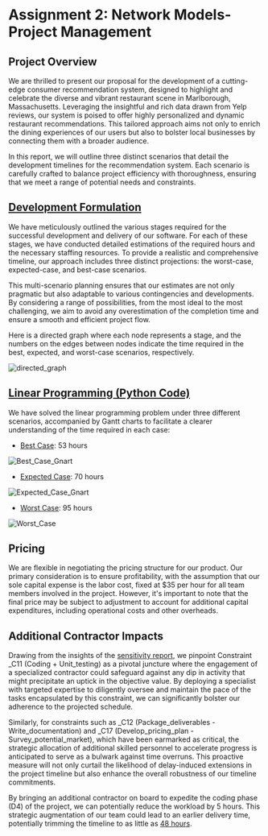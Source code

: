 # Assignment 2: Network Models- Project Management

## Project Overview
We are thrilled to present our proposal for the development of a cutting-edge consumer recommendation system, designed to highlight and celebrate the diverse and vibrant restaurant scene in Marlborough, Massachusetts. Leveraging the insightful and rich data drawn from Yelp reviews, our system is poised to offer highly personalized and dynamic restaurant recommendations. This tailored approach aims not only to enrich the dining experiences of our users but also to bolster local businesses by connecting them with a broader audience.

In this report, we will outline three distinct scenarios that detail the development timelines for the recommendation system. Each scenario is carefully crafted to balance project efficiency with thoroughness, ensuring that we meet a range of potential needs and constraints.
## [Development Formulation](https://github.com/mamaOcoder/msds460_proj_management/blob/main/Assignment%202/Project%20Plan%20-%20Sheet1.csv)
We have meticulously outlined the various stages required for the successful development and delivery of our software. For each of these stages, we have conducted detailed estimations of the required hours and the necessary staffing resources. To provide a realistic and comprehensive timeline, our approach includes three distinct projections: the worst-case, expected-case, and best-case scenarios.

This multi-scenario planning ensures that our estimates are not only pragmatic but also adaptable to various contingencies and developments. By considering a range of possibilities, from the most ideal to the most challenging, we aim to avoid any overestimation of the completion time and ensure a smooth and efficient project flow.

Here is a directed graph where each node represents a stage, and the numbers on the edges between nodes indicate the time required in the best, expected, and worst-case scenarios, respectively.

![directed_graph](https://github.com/mamaOcoder/msds460_proj_management/blob/main/Assignment%202/directed%20graph.png)

## [Linear Programming (Python Code)](https://github.com/mamaOcoder/msds460_proj_management/blob/main/Assignment2.py) 
We have solved the linear programming problem under three different scenarios, accompanied by Gantt charts to facilitate a clearer understanding of the time required in each case: 

- [Best Case](https://github.com/mamaOcoder/msds460_proj_management/blob/main/Assignment%202/best_case_solution.txt): 53 hours

![Best_Case_Gnart](https://github.com/mamaOcoder/msds460_proj_management/blob/main/Assignment%202/best_case_gnart.png)

- [Expected Case](https://github.com/mamaOcoder/msds460_proj_management/blob/main/Assignment%202/expected_case_solution.txt): 70 hours
  
![Expected_Case_Gnart](https://github.com/mamaOcoder/msds460_proj_management/blob/main/Assignment%202/expected_case_gnart.png)

- [Worst Case](https://github.com/mamaOcoder/msds460_proj_management/blob/main/Assignment%202/worst_case_solution.txt): 95 hours

![Worst_Case](https://github.com/mamaOcoder/msds460_proj_management/blob/main/Assignment%202/worst_case_gnart.png)

## Pricing 
We are flexible in negotiating the pricing structure for our product. Our primary consideration is to ensure profitability, with the assumption that our sole capital expense is the labor cost, fixed at $35 per hour for all team members involved in the project. However, it's important to note that the final price may be subject to adjustment to account for additional capital expenditures, including operational costs and other overheads.

## Additional Contractor Impacts 
Drawing from the insights of the [sensitivity report](https://github.com/mamaOcoder/msds460_proj_management/blob/main/Assignment%202/sen_report.txt), we pinpoint Constraint _C11 (Coding + Unit_testing) as a pivotal juncture where the engagement of a specialized contractor could safeguard against any dip in activity that might precipitate an uptick in the objective value. By deploying a specialist with targeted expertise to diligently oversee and maintain the pace of the tasks encapsulated by this constraint, we can significantly bolster our adherence to the projected schedule.

Similarly, for constraints such as _C12 (Package_deliverables - Write_documentation) and _C17 (Develop_pricing_plan - Survey_potential_market), which have been earmarked as critical, the strategic allocation of additional skilled personnel to accelerate progress is anticipated to serve as a bulwark against time overruns. This proactive measure will not only curtail the likelihood of delay-induced extensions in the project timeline but also enhance the overall robustness of our timeline commitments.

By bringing an additional contractor on board to expedite the coding phase (D4) of the project, we can potentially reduce the workload by 5 hours. This strategic augmentation of our team could lead to an earlier delivery time, potentially trimming the timeline to as little as [48 hours](https://github.com/mamaOcoder/msds460_proj_management/blob/main/Assignment%202/Additional_Contract_on_Best_Case.txt).
